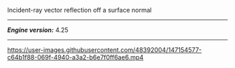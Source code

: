 Incident-ray vector reflection off a surface normal

<hr>

***Engine version:*** 4.25

<hr>

https://user-images.githubusercontent.com/48392004/147154577-c64b1f88-069f-4940-a3a2-b6e7f0ff6ae6.mp4


